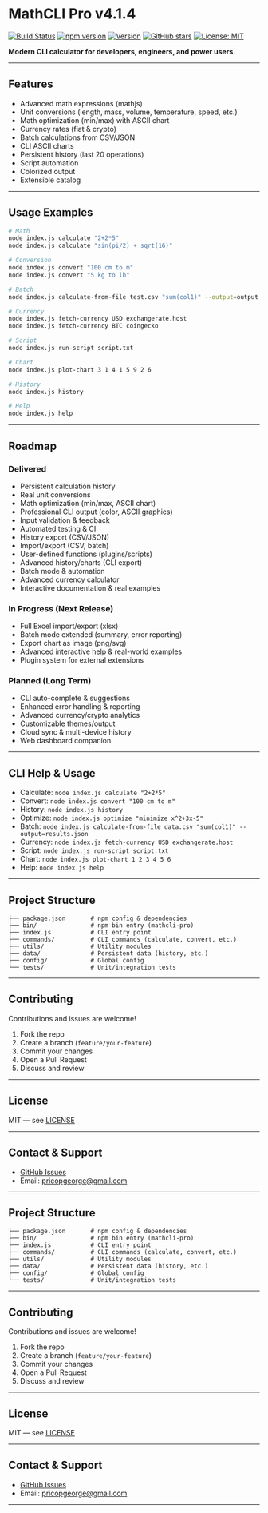 




# MathCLI Pro v4.1.4


[![Build Status](https://github.com/gzeu/mathcli-pro/actions/workflows/ci.yml/badge.svg)](https://github.com/gzeu/mathcli-pro/actions/workflows/ci.yml)
[![npm version](https://img.shields.io/npm/v/mathcli-pro.svg)](https://www.npmjs.com/package/mathcli-pro)
[![Version](https://img.shields.io/badge/version-4.1.4-blue.svg)](https://www.npmjs.com/package/mathcli-pro)
[![GitHub stars](https://img.shields.io/github/stars/gzeu/mathcli-pro.svg?style=social)](https://github.com/gzeu/mathcli-pro)
[![License: MIT](https://img.shields.io/badge/License-MIT-yellow.svg)](LICENSE)


**Modern CLI calculator for developers, engineers, and power users.**

---

## Features

- Advanced math expressions (mathjs)
- Unit conversions (length, mass, volume, temperature, speed, etc.)
- Math optimization (min/max) with ASCII chart
- Currency rates (fiat & crypto)
- Batch calculations from CSV/JSON
- CLI ASCII charts
- Persistent history (last 20 operations)
- Script automation
- Colorized output
- Extensible catalog

---

## Usage Examples

```bash
# Math
node index.js calculate "2+2*5"
node index.js calculate "sin(pi/2) + sqrt(16)"

# Conversion
node index.js convert "100 cm to m"
node index.js convert "5 kg to lb"

# Batch
node index.js calculate-from-file test.csv "sum(col1)" --output=output.json

# Currency
node index.js fetch-currency USD exchangerate.host
node index.js fetch-currency BTC coingecko

# Script
node index.js run-script script.txt

# Chart
node index.js plot-chart 3 1 4 1 5 9 2 6

# History
node index.js history

# Help
node index.js help
```

---
## Roadmap

### Delivered
- Persistent calculation history
- Real unit conversions
- Math optimization (min/max, ASCII chart)
- Professional CLI output (color, ASCII graphics)
- Input validation & feedback
- Automated testing & CI
- History export (CSV/JSON)
- Import/export (CSV, batch)
- User-defined functions (plugins/scripts)
- Advanced history/charts (CLI export)
- Batch mode & automation
- Advanced currency calculator
- Interactive documentation & real examples

### In Progress (Next Release)
- Full Excel import/export (xlsx)
- Batch mode extended (summary, error reporting)
- Export chart as image (png/svg)
- Advanced interactive help & real-world examples
- Plugin system for external extensions

### Planned (Long Term)
- CLI auto-complete & suggestions
- Enhanced error handling & reporting
- Advanced currency/crypto analytics
- Customizable themes/output
- Cloud sync & multi-device history
- Web dashboard companion

---


## CLI Help & Usage

- Calculate: `node index.js calculate "2+2*5"`
- Convert: `node index.js convert "100 cm to m"`
- History: `node index.js history`
- Optimize: `node index.js optimize "minimize x^2+3x-5"`
- Batch: `node index.js calculate-from-file data.csv "sum(col1)" --output=results.json`
- Currency: `node index.js fetch-currency USD exchangerate.host`
- Script: `node index.js run-script script.txt`
- Chart: `node index.js plot-chart 1 2 3 4 5 6`
- Help: `node index.js help`

---


## Project Structure
```
├── package.json       # npm config & dependencies
├── bin/               # npm bin entry (mathcli-pro)
├── index.js           # CLI entry point
├── commands/          # CLI commands (calculate, convert, etc.)
├── utils/             # Utility modules
├── data/              # Persistent data (history, etc.)
├── config/            # Global config
└── tests/             # Unit/integration tests
```

---

## Contributing
Contributions and issues are welcome!
1. Fork the repo
2. Create a branch (`feature/your-feature`)
3. Commit your changes
4. Open a Pull Request
5. Discuss and review

---

## License
MIT — see [LICENSE](LICENSE)

---

## Contact & Support
- [GitHub Issues](https://github.com/gzeu/mathcli-pro/issues)
- Email: pricopgeorge@gmail.com

---


## Project Structure

```
├── package.json       # npm config & dependencies
├── bin/               # npm bin entry (mathcli-pro)
├── index.js           # CLI entry point
├── commands/          # CLI commands (calculate, convert, etc.)
├── utils/             # Utility modules
├── data/              # Persistent data (history, etc.)
├── config/            # Global config
└── tests/             # Unit/integration tests
```

---



## Contributing

Contributions and issues are welcome!
1. Fork the repo
2. Create a branch (`feature/your-feature`)
3. Commit your changes
4. Open a Pull Request
5. Discuss and review

---



## License

MIT — see [LICENSE](LICENSE)

---



## Contact & Support

- [GitHub Issues](https://github.com/gzeu/mathcli-pro/issues)
- Email: pricopgeorge@gmail.com

---